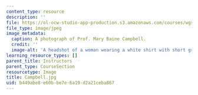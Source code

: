 ```yaml
---
content_type: resource
description: ''
file: https://ol-ocw-studio-app-production.s3.amazonaws.com/courses/wgs-700-changing-life-reading-the-intersections-of-gender-race-biology-and-literature-spring-2017/b449abe8e60bbe7e6a19d2a21ceba867_Campbell.jpg
file_type: image/jpeg
image_metadata:
  caption: A photograph of Prof. Mary Baine Campbell.
  credit: ''
  image-alt: 'A headshot of a woman wearing a white shirt with short grey hair. '
learning_resource_types: []
parent_title: Instructors
parent_type: CourseSection
resourcetype: Image
title: Campbell.jpg
uid: b449abe8-e60b-be7e-6a19-d2a21ceba867
---
```

